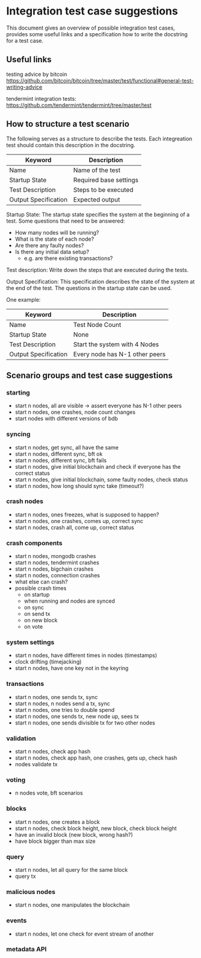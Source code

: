 # Integration test case suggestions
This document gives an overview of possible integration test cases, provides some useful links and a specification how to write the docstring for a test case.


## Useful links
testing advice by bitcoin
https://github.com/bitcoin/bitcoin/tree/master/test/functional#general-test-writing-advice

tendermint integration tests:
https://github.com/tendermint/tendermint/tree/master/test

## How to structure a test scenario
The following serves as a structure to describe the tests. Each integreation test should contain this description in the docstring.

| Keyword               | Description               |
|-----------------------|---------------------------|
| Name                  | Name of the test          |
| Startup State         | Required base settings    |
| Test Description      | Steps to be executed      |
| Output Specification  | Expected output           |

Startup State:
The startup state specifies the system at the beginning of a test. Some questions that need to be answered:
- How many nodes will be running?
- What is the state of each node?
- Are there any faulty nodes?
- Is there any initial data setup?
  - e.g. are there existing transactions?

Test description:
Write down the steps that are executed during the tests.

Output Specification:
This specification describes the state of the system at the end of the test. The questions in the startup state can be used.

One example:

| Keyword               | Description               |
|-----------------------|---------------------------|
| Name                  | Test Node Count           |
| Startup State         | None                      |
| Test Description      | Start the system with 4 Nodes |
| Output Specification  | Every node has N-1 other peers |


## Scenario groups and test case suggestions
### starting
- start n nodes, all are visible -> assert everyone has N-1 other peers
- start n nodes, one crashes, node count changes
- start nodes with different versions of bdb
### syncing
- start n nodes, get sync, all have the same
- start n nodes, different sync, bft ok
- start n nodes, different sync, bft fails
- start n nodes, give initial blockchain and check if everyone has the correct status
- start n nodes, give initial blockchain, some faulty nodes, check status
- start n nodes, how long should sync take (timeout?)
### crash nodes
- start n nodes, ones freezes, what is supposed to happen?
- start n nodes, one crashes, comes up, correct sync
- start n nodes, crash all, come up, correct status
### crash components
- start n nodes, mongodb crashes
- start n nodes, tendermint crashes
- start n nodes, bigchain crashes
- start n nodes, connection crashes
- what else can crash?
- possible crash times
  - on startup
  - when running and nodes are synced
  - on sync
  - on send tx
  - on new block
  - on vote
### system settings
- start n nodes, have different times in nodes (timestamps)
- clock drifting (timejacking)
- start n nodes, have one key not in the keyring
### transactions
- start n nodes, one sends tx, sync
- start n nodes, n nodes send a tx, sync
- start n nodes, one tries to double spend
- start n nodes, one sends tx, new node up, sees tx
- start n nodes, one sends divisible tx for two other nodes
### validation
- start n nodes, check app hash
- start n nodes, check app hash, one crashes, gets up, check hash
- nodes validate tx
### voting
- n nodes vote, bft scenarios
### blocks
- start n nodes, one creates a block
- start n nodes, check block height, new block, check block height
- have an invalid block (new block, wrong hash?)
- have block bigger than max size
### query
- start n nodes, let all query for the same block
- query tx
### malicious nodes
- start n nodes, one manipulates the blockchain
### events
- start n nodes, let one check for event stream of another
### metadata API
